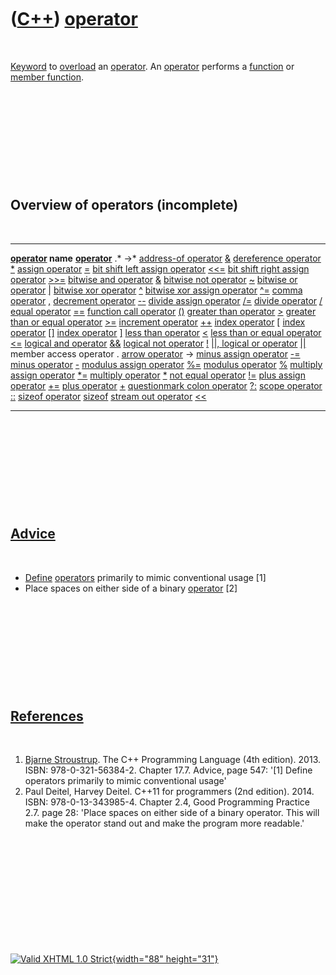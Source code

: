 



 

 

 

 

 

([C++](Cpp.htm)) [operator](CppOperator.htm)
============================================

 

[Keyword](CppKeyword.htm) to [overload](CppOverload.htm) an
[operator](CppOperator.htm). An [operator](CppOperator.htm) performs a
[function](CppFunction.htm) or [member function](CppMemberFunction.htm).

 

 

 

 

 

Overview of operators (incomplete)
----------------------------------

 

  ----------------------------------------------------------------------- -------------------------------------------------
  **[operator](CppOperator.htm) name**                                    **[operator](CppOperator.htm)**
                                                                          .\*
                                                                          -&gt;\*
  [address-of operator](CppOperatorAddressOf.htm)                         [&](CppOperatorAddressOf.htm)
  [dereference operator](CppOperatorDereference.htm)                      [\*](CppOperatorDereference.htm)
  [assign operator](CppOperatorAssign.htm)                                [=](CppOperatorAssign.htm)
  [bit shift left assign operator](CppOperatorBitShiftLeftAssign.htm)     [&lt;&lt;=](CppOperatorBitShiftLeftAssign.htm)
  [bit shift right assign operator](CppOperatorBitShiftRightAssign.htm)   [&gt;&gt;=](CppOperatorBitShiftRightAssign.htm)
  [bitwise and operator](CppOperatorBitwiseAnd.htm)                       [&](CppOperatorBitwiseAnd.htm)
  [bitwise not operator](CppOperatorBitwiseNot.htm)                       [\~](CppOperatorBitwiseNot.htm)
  [bitwise or operator](CppOperatorBitwiseOr.htm)                         [|](CppOperatorBitwiseOr.htm)
  [bitwise xor operator](CppOperatorBitwiseXor.htm)                       [\^](CppOperatorBitwiseXor.htm)
  [bitwise xor assign operator](CppOperatorBitwiseXorAssign.htm)          [\^=](CppOperatorBitwiseXorAssign.htm)
  [comma operator](CppOperatorComma.htm)                                  [,](CppOperatorComma.htm)
  [decrement operator](CppOperatorDecrement.htm)                          [--](CppOperatorDecrement.htm)
  [divide assign operator](CppOperatorDivideAssign.htm)                   [/=](CppOperatorDivideAssign.htm)
  [divide operator](CppOperatorDivide.htm)                                [/](CppOperatorDivide.htm)
  [equal operator](CppOperatorEqual.htm)                                  [==](CppOperatorEqual.htm)
  [function call operator](CppOperatorFunctionCall.htm)                   [()](CppOperatorFunctionCall.htm)
  [greater than operator](CppOperatorGreater.htm)                         [&gt;](CppOperatorGreater.htm)
  [greater than or equal operator](CppOperatorGreaterEqual.htm)           [&gt;=](CppOperatorGreaterEqual.htm)
  [increment operator](CppOperatorIncrement.htm)                          [++](CppOperatorIncrement.htm)
  [index operator](CppOperatorIndex.htm)                                  [\[](CppOperatorIndex.htm)
  [index operator](CppOperatorIndex.htm)                                  [\[\]](CppOperatorIndex.htm)
  [index operator](CppOperatorIndex.htm)                                  [\]](CppOperatorIndex.htm)
  [less than operator](CppOperatorLess.htm)                               [&lt;](CppOperatorLess.htm)
  [less than or equal operator](CppOperatorLessEqual.htm)                 [&lt;=](CppOperatorLessEqual.htm)
  [logical and operator](CppOperatorLogicalAnd.htm)                       [&&](CppOperatorLogicalAnd.htm)
  [logical not operator](CppOperatorLogicalNot.htm)                       [!](CppOperatorLogicalNot.htm)
  [||, logical or operator](CppOperatorLogicalOr.htm)                     [||](CppOperatorLogicalOr.htm)
  member access operator                                                  .
  [arrow operator](CppArrowOperator.htm)                                  -&gt;
  [minus assign operator](CppOperatorMinusAssign.htm)                     [-=](CppOperatorMinusAssign.htm)
  [minus operator](CppOperatorMinus.htm)                                  [-](CppOperatorMinus.htm)
  [modulus assign operator](CppOperatorModulusAssign.htm)                 [%=](CppOperatorModulusAssign.htm)
  [modulus operator](CppOperatorModulus.htm)                              [%](CppOperatorModulus.htm)
  [multiply assign operator](CppOperatorMultiplyAssign.htm)               [\*=](CppOperatorMultiplyAssign.htm)
  [multiply operator](CppOperatorMultiply.htm)                            [\*](CppOperatorMultiply.htm)
  [not equal operator](CppOperatorNotEqual.htm)                           [!=](CppOperatorNotEqual.htm)
  [plus assign operator](CppOperatorPlusAssign.htm)                       [+=](CppOperatorPlusAssign.htm)
  [plus operator](CppOperatorPlus.htm)                                    [+](CppOperatorPlus.htm)
  [questionmark colon operator](CppOperatorQuestionmarkColon.htm)         [?:](CppOperatorQuestionmarkColon.htm)
  [scope operator](CppOperatorScope.htm)                                  [::](CppOperatorScope.htm)
  [sizeof operator](CppSizeof.htm)                                        [sizeof](CppOperatorSizeof.htm)
  [stream out operator](CppOperatorStreamOut.htm)                         [&lt;&lt;](CppOperatorStreamOut.htm)
  ----------------------------------------------------------------------- -------------------------------------------------

 

 

 

 

 

[Advice](CppAdvice.htm)
-----------------------

 

-   [Define](CppDefinition.htm) [operators](CppOperator.htm) primarily
    to mimic conventional usage \[1\]
-   Place spaces on either side of a binary [operator](CppOperator.htm)
    \[2\]

 

 

 

 

 

[References](CppReferences.htm)
-------------------------------

 

1.  [Bjarne Stroustrup](CppBjarneStroustrup.htm). The C++ Programming
    Language (4th edition). 2013. ISBN: 978-0-321-56384-2. Chapter 17.7.
    Advice, page 547: '\[1\] Define operators primarily to mimic
    conventional usage'
2.  Paul Deitel, Harvey Deitel. C++11 for programmers (2nd edition).
    2014. ISBN: 978-0-13-343985-4. Chapter 2.4, Good Programming
    Practice 2.7. page 28: 'Place spaces on either side of a
    binary operator. This will make the operator stand out and make the
    program more readable.'

 

 

 

 

 





 

[![Valid XHTML 1.0 Strict](valid-xhtml10.png){width="88"
height="31"}](http://validator.w3.org/check?uri=referer)

